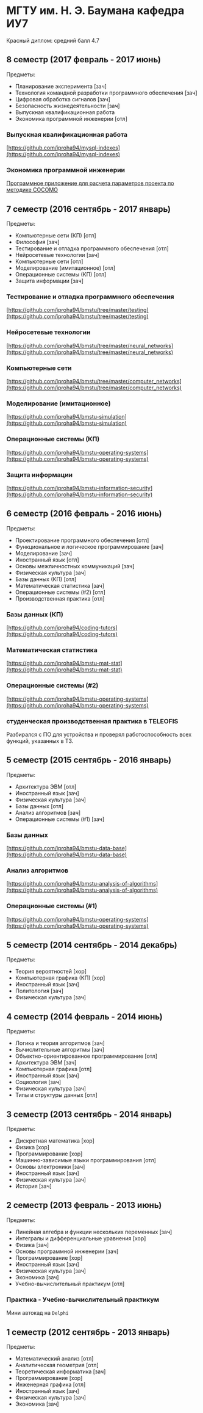 # МГТУ им. Н. Э. Баумана кафедра ИУ7

Красный диплом: средний балл 4.7

## 8 семестр (2017 февраль - 2017 июнь)

Предметы:
* Планирование эксперимента [зач]  
* Технология командной разработки программного обеспечения [зач] 
* Цифровая обработка сигналов [зач]
* Безопасность жизнедеятельности [зач] 
* Выпускная квалификационная работа  
* Экономика программной инженерии [отл] 

### Выпускная квалификационная работа  
[https://github.com/iproha94/mysql-indexes](https://github.com/iproha94/mysql-indexes)

### Экономика программной инженерии  
[Программное приложение для расчета параметров проекта по методике COCOMO](https://github.com/iproha94/bmstu/blob/master/экономика%20програмной%20инженерии.html)


## 7 семестр (2016 сентябрь - 2017 январь)

Предметы:
* Компьютерные сети (КП) [отл]
* Философия [зач] 
* Тестирование и отладка программного обеспечения [отл] 
* Нейросетевые технологии [зач] 
* Компьютерные сети [отл] 
* Моделирование  (имитационное) [отл]
* Операционные системы (КП) [отл]
* Защита информации [зач]

### Тестирование и отладка программного обеспечения    
[https://github.com/iproha94/bmstu/tree/master/testing](https://github.com/iproha94/bmstu/tree/master/testing)

### Нейросетевые технологии   
[https://github.com/iproha94/bmstu/tree/master/neural_networks](https://github.com/iproha94/bmstu/tree/master/neural_networks)

### Компьютерные сети  
[https://github.com/iproha94/bmstu/tree/master/computer_networks](https://github.com/iproha94/bmstu/tree/master/computer_networks)

### Моделирование  (имитационное)
[https://github.com/iproha94/bmstu-simulation](https://github.com/iproha94/bmstu-simulation)

### Операционные системы (КП)
[https://github.com/iproha94/bmstu-operating-systems](https://github.com/iproha94/bmstu-operating-systems)

### Защита информации
[https://github.com/iproha94/bmstu-information-security](https://github.com/iproha94/bmstu-information-security)


## 6 семестр (2016 февраль - 2016 июнь)

Предметы:
* Проектирование программного обеспечения [отл] 
* Функциональное и логическое программирование [зач] 
* Моделирование [зач] 
* Иностранный язык [отл] 
* Основы межличностных коммуникаций [зач] 
* Физическая культура [зач] 
* Базы данных (КП) [отл]
* Математическая статистика [зач]
* Операционные системы (#2) [отл]
* Производственная практика [отл]

### Базы данных (КП)  
[https://github.com/iproha94/coding-tutors](https://github.com/iproha94/coding-tutors)

### Математическая статистика
[https://github.com/iproha94/bmstu-mat-stat](https://github.com/iproha94/bmstu-mat-stat)

### Операционные системы (#2)
[https://github.com/iproha94/bmstu-operating-systems](https://github.com/iproha94/bmstu-operating-systems)

### студенческая производственная практика в TELEOFIS
Разбирался с ПО для устройства и проверял работоспособность всех функций, указанных в ТЗ.


## 5 семестр (2015 сентябрь - 2016 январь)

Предметы:
* Архитектура ЭВМ [отл] 
* Иностранный язык [зач] 
* Физическая культура [зач] 
* Базы данных [отл] 
* Анализ алгоритмов [зач] 
* Операционные системы (#1) [зач]

### Базы данных  
[https://github.com/iproha94/bmstu-data-base](https://github.com/iproha94/bmstu-data-base)

### Анализ алгоритмов  
[https://github.com/iproha94/bmstu-analysis-of-algorithms](https://github.com/iproha94/bmstu-analysis-of-algorithms)

### Операционные системы (#1)
[https://github.com/iproha94/bmstu-operating-systems](https://github.com/iproha94/bmstu-operating-systems)


## 5 семестр (2014 сентябрь - 2014 декабрь)

Предметы:
* Теория вероятностей [хор] 
* Компьютерная графика (КП) [хор]  
* Иностранный язык [зач] 
* Политология [зач] 
* Физическая культура [зач] 

## 4 семестр (2014 февраль - 2014 июнь)

Предметы:
* Логика и теория алгоритмов [зач] 
* Вычислительные алгоритмы [зач] 
* Объектно-ориентированное программирование [отл] 
* Архитектура ЭВМ [зач] 
* Компьютерная графика [отл] 
* Иностранный язык [зач] 
* Социология [зач] 
* Физическая культура [зач] 
* Типы и структуры данных [отл] 

## 3 семестр (2013 сентябрь - 2014 январь)

Предметы:
* Дискретная математика [хор] 
* Физика [хор] 
* Программирование [хор] 
* Машинно-зависимые языки программирования [отл] 
* Основы электроники [зач] 
* Иностранный язык [зач] 
* Физическая культура [зач] 
* История [зач] 

## 2 семестр (2013 февраль - 2013 июнь)

Предметы:
* Линейная алгебра и функции нескольких переменных [зач] 
* Интегралы и дифференциальные уравнения [хор] 
* Физика [зач] 
* Основы программной инженерии [зач] 
* Программирование [хор] 
* Иностранный язык [зач]
* Физическая культура [зач] 
* Экономика [зач] 
* Учебно-вычислительный практикум [отл]

### Практика - Учебно-вычислительный практикум   
Мини автокад на `Delphi`

## 1 семестр (2012 сентябрь - 2013 январь)

Предметы:
* Математический анализ [отл]
* Аналитическая геометрия [отл] 
* Теоретическая информатика [зач]  
* Программирование [хор] 
* Инженерная графика [отл] 
* Иностранный язык  [зач]
* Физическая культура  [зач]
* Экономика [зач] 

